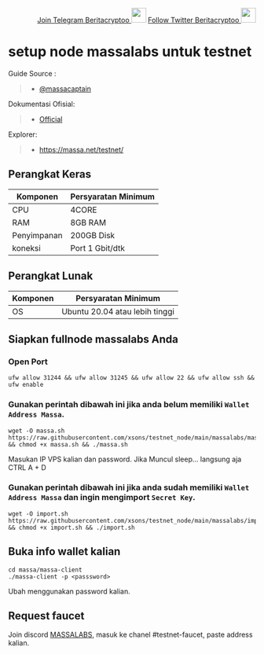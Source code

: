 <p style="font-size:14px" align="right">
<a href="https://t.me/BeritaCryptoo" target="_blank">Join Telegram Beritacryptoo <img src="https://user-images.githubusercontent.com/50621007/183283867-56b4d69f-bc6e-4939-b00a-72aa019d1aea.png" width="30"/></a>
<a href="https://twitter.com/BeritaCryptoo" target="_blank">Follow Twitter Beritacryptoo <img src="https://user-images.githubusercontent.com/108946833/184274157-08210464-fa03-493d-b01c-2420c67a524f.jpg" width="30"/></a>
</p>

# setup node massalabs untuk testnet

Guide Source :
>- [@massacaptain](https://medium.com/@massacaptain/tutorial-praktis-testnet-berinsentif-massa-eps-13-d7d5f19f1462)

Dokumentasi Ofisial:
>- [Official](https://massa.readthedocs.io/en/latest/testnet/install.html)

Explorer:
>- https://massa.net/testnet/
## Perangkat Keras

|  Komponen |  Persyaratan Minimum |
| ------------ | ------------ |
| CPU  | 4CORE |
| RAM | 8GB RAM  |
| Penyimpanan  | 200GB Disk |
| koneksi | Port 1 Gbit/dtk |

## Perangkat Lunak

|Komponen | Persyaratan Minimum |
| ------------ | ------------ |
| OS | Ubuntu 20.04 atau lebih tinggi | 


## Siapkan fullnode massalabs Anda
### Open Port
```
ufw allow 31244 && ufw allow 31245 && ufw allow 22 && ufw allow ssh && ufw enable
```

### Gunakan perintah dibawah ini jika anda belum memiliki `Wallet Address Massa`.
```
wget -O massa.sh https://raw.githubusercontent.com/xsons/testnet_node/main/massalabs/massa.sh && chmod +x massa.sh && ./massa.sh
```
Masukan IP VPS kalian dan password. Jika Muncul sleep... langsung aja CTRL A + D

### Gunakan perintah dibawah ini jika anda sudah memiliki `Wallet Address Massa` dan ingin mengimport `Secret Key`.
```
wget -O import.sh https://raw.githubusercontent.com/xsons/testnet_node/main/massalabs/import.sh && chmod +x import.sh && ./import.sh
```
## Buka info wallet kalian
```
cd massa/massa-client
./massa-client -p <passsword>
```
Ubah <password> menggunakan password kalian.

## Request faucet
Join discord [MASSALABS](https://discord.gg/massa), masuk ke chanel #testnet-faucet, paste address kalian.
